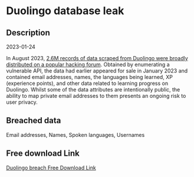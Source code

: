 # Duolingo database leak

## Description

2023-01-24

In August 2023, <a href="https://www.bleepingcomputer.com/news/security/scraped-data-of-26-million-duolingo-users-released-on-hacking-forum/" target="_blank" rel="noopener">2.6M records of data scraped from Duolingo were broadly distributed on a popular hacking forum</a>. Obtained by enumerating a vulnerable API, the data had earlier appeared for sale in January 2023 and contained email addresses, names, the languages being learned, XP (experience points), and other data related to learning progress on Duolingo. Whilst some of the data attributes are intentionally public, the ability to map private email addresses to them presents an ongoing risk to user privacy.

## Breached data

Email addresses, Names, Spoken languages, Usernames

## Free download Link

[Duolingo breach Free Download Link](https://tinyurl.com/2b2k277t)